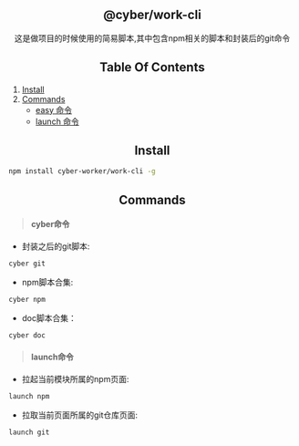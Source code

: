 <h2 align="center">
  @cyber/work-cli
</h2>

<div align="center">
  这是做项目的时候使用的简易脚本,其中包含npm相关的脚本和封装后的git命令
</div>

<h2 align="center">
  Table Of Contents
</h2>

1. [Install](#--Install)
2. [Commands](#--Commands)
   - [easy 命令](#cyber命令)
   - [launch 命令](#launch命令)

<h2 align="center">
  Install
</h2>

```bash
npm install cyber-worker/work-cli -g
```


<h2 align="center">
  Commands
</h2>

> <h4>cyber命令</h4>

- 封装之后的git脚本:

```bash
cyber git
```
- npm脚本合集:

```bash
cyber npm
```

- doc脚本合集：

```bash
cyber doc
```

  

> <h4>launch命令</h4>

- 拉起当前模块所属的npm页面:

```bash
launch npm
```

- 拉取当前页面所属的git仓库页面:

```bash
launch git
```

